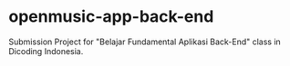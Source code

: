 # openmusic-app-back-end

Submission Project for "Belajar Fundamental Aplikasi Back-End" class in Dicoding Indonesia.

